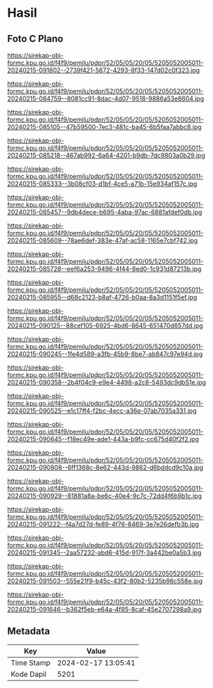 # Hasil

## Foto C Plano

https://sirekap-obj-formc.kpu.go.id/f4f9/pemilu/pdpr/52/05/05/20/05/5205052005011-20240215-091802--2739f421-5672-4293-8f33-147d02c0f323.jpg

https://sirekap-obj-formc.kpu.go.id/f4f9/pemilu/pdpr/52/05/05/20/05/5205052005011-20240215-084759--8081cc91-8dac-4d07-9518-9886a53e6604.jpg

https://sirekap-obj-formc.kpu.go.id/f4f9/pemilu/pdpr/52/05/05/20/05/5205052005011-20240215-085105--47b59500-7ec3-481c-ba45-6b5faa7abbc8.jpg

https://sirekap-obj-formc.kpu.go.id/f4f9/pemilu/pdpr/52/05/05/20/05/5205052005011-20240215-085218--467ab992-6a64-4201-b9db-7dc9803a0b29.jpg

https://sirekap-obj-formc.kpu.go.id/f4f9/pemilu/pdpr/52/05/05/20/05/5205052005011-20240215-085333--3b08cf03-d1bf-4ce5-a71b-15e934af157c.jpg

https://sirekap-obj-formc.kpu.go.id/f4f9/pemilu/pdpr/52/05/05/20/05/5205052005011-20240215-085457--9db4dece-b695-4aba-97ac-6881afdef0db.jpg

https://sirekap-obj-formc.kpu.go.id/f4f9/pemilu/pdpr/52/05/05/20/05/5205052005011-20240215-085609--78ae6def-383e-47af-ac58-1165e7cbf742.jpg

https://sirekap-obj-formc.kpu.go.id/f4f9/pemilu/pdpr/52/05/05/20/05/5205052005011-20240215-085728--eef6a253-9496-4f44-8ed0-1c931d87213b.jpg

https://sirekap-obj-formc.kpu.go.id/f4f9/pemilu/pdpr/52/05/05/20/05/5205052005011-20240215-085955--d68c2123-b8af-4726-b0aa-8a3d1151f5ef.jpg

https://sirekap-obj-formc.kpu.go.id/f4f9/pemilu/pdpr/52/05/05/20/05/5205052005011-20240215-090125--88cef105-6925-4bd6-8645-651470d657dd.jpg

https://sirekap-obj-formc.kpu.go.id/f4f9/pemilu/pdpr/52/05/05/20/05/5205052005011-20240215-090245--1fe4d589-a3fb-45b9-8be7-ab847c97e94d.jpg

https://sirekap-obj-formc.kpu.go.id/f4f9/pemilu/pdpr/52/05/05/20/05/5205052005011-20240215-090358--2b4f04c9-e9e4-4498-a2c8-5493dc9db51e.jpg

https://sirekap-obj-formc.kpu.go.id/f4f9/pemilu/pdpr/52/05/05/20/05/5205052005011-20240215-090525--e1c17ff4-f2bc-4ecc-a36e-07ab7035a331.jpg

https://sirekap-obj-formc.kpu.go.id/f4f9/pemilu/pdpr/52/05/05/20/05/5205052005011-20240215-090645--f18ec49e-ade1-443a-b9fc-cc675d40f2f2.jpg

https://sirekap-obj-formc.kpu.go.id/f4f9/pemilu/pdpr/52/05/05/20/05/5205052005011-20240215-090808--6ff1368c-8e62-443d-9862-d6bddcd9c10a.jpg

https://sirekap-obj-formc.kpu.go.id/f4f9/pemilu/pdpr/52/05/05/20/05/5205052005011-20240215-090929--81881a8a-be6c-40e4-9c7c-72dd4f6b9b1c.jpg

https://sirekap-obj-formc.kpu.go.id/f4f9/pemilu/pdpr/52/05/05/20/05/5205052005011-20240215-091222--f4a7d27d-fe89-4f76-8469-3e7e26defb3b.jpg

https://sirekap-obj-formc.kpu.go.id/f4f9/pemilu/pdpr/52/05/05/20/05/5205052005011-20240215-091345--2aa57232-abd6-415d-917f-3a442be0a5b3.jpg

https://sirekap-obj-formc.kpu.go.id/f4f9/pemilu/pdpr/52/05/05/20/05/5205052005011-20240215-091503--555e21f9-b45c-43f2-80b2-5235b98c558e.jpg

https://sirekap-obj-formc.kpu.go.id/f4f9/pemilu/pdpr/52/05/05/20/05/5205052005011-20240215-091646--b362f5eb-e64a-4f85-8caf-45e2707298a9.jpg


## Metadata

| Key        | Value               |
| ---------- | ------------------- |
| Time Stamp | 2024-02-17 13:05:41 |
| Kode Dapil | 5201                |



